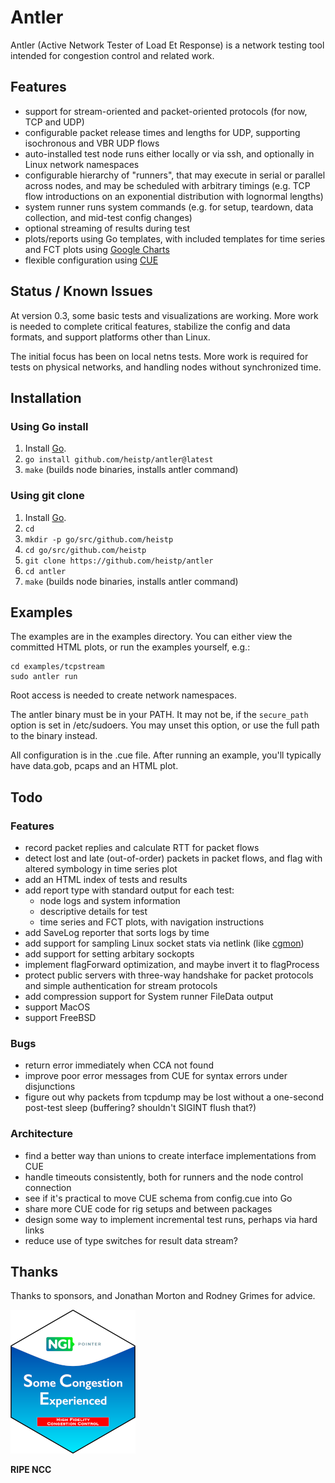 # Antler

Antler (Active Network Tester of Load Et Response) is a network testing tool
intended for congestion control and related work.

## Features

* support for stream-oriented and packet-oriented protocols (for now, TCP and
  UDP)
* configurable packet release times and lengths for UDP, supporting isochronous
  and VBR UDP flows
* auto-installed test node runs either locally or via ssh, and optionally in
  Linux network namespaces
* configurable hierarchy of "runners", that may execute in serial or parallel
  across nodes, and may be scheduled with arbitrary timings (e.g. TCP flow
  introductions on an exponential distribution with lognormal lengths)
* system runner runs system commands (e.g. for setup, teardown, data collection,
  and mid-test config changes)
* optional streaming of results during test
* plots/reports using Go templates, with included templates for time series and
  FCT plots using [Google Charts](https://developers.google.com/chart)
* flexible configuration using [CUE](https://cuelang.org/)

## Status / Known Issues

At version 0.3, some basic tests and visualizations are working. More work is
needed to complete critical features, stabilize the config and data formats, and
support platforms other than Linux.

The initial focus has been on local netns tests. More work is required for tests
on physical networks, and handling nodes without synchronized time.

## Installation

### Using Go install

1. Install [Go](https://go.dev/).
2. `go install github.com/heistp/antler@latest`
3. `make` (builds node binaries, installs antler command)

### Using git clone

1. Install [Go](https://go.dev/).
2. `cd`
3. `mkdir -p go/src/github.com/heistp`
4. `cd go/src/github.com/heistp`
5. `git clone https://github.com/heistp/antler`
6. `cd antler`
5. `make` (builds node binaries, installs antler command)

## Examples

The examples are in the examples directory. You can either view the committed
HTML plots, or run the examples yourself, e.g.:

```
cd examples/tcpstream
sudo antler run
```

Root access is needed to create network namespaces.

The antler binary must be in your PATH. It may not be, if the `secure_path`
option is set in /etc/sudoers. You may unset this option, or use the full path
to the binary instead.

All configuration is in the .cue file. After running an example, you'll 
typically have data.gob, pcaps and an HTML plot.

## Todo

### Features

- record packet replies and calculate RTT for packet flows
- detect lost and late (out-of-order) packets in packet flows, and flag with
  altered symbology in time series plot
- add an HTML index of tests and results
- add report type with standard output for each test:
  - node logs and system information
  - descriptive details for test
  - time series and FCT plots, with navigation instructions
- add SaveLog reporter that sorts logs by time
- add support for sampling Linux socket stats via netlink
  (like [cgmon](https://github.com/heistp/cgmon))
- add support for setting arbitary sockopts
- implement flagForward optimization, and maybe invert it to flagProcess
- protect public servers with three-way handshake for packet protocols and
  simple authentication for stream protocols
- add compression support for System runner FileData output
- support MacOS
- support FreeBSD

### Bugs

- return error immediately when CCA not found
- improve poor error messages from CUE for syntax errors under disjunctions
- figure out why packets from tcpdump may be lost without a one-second
  post-test sleep (buffering? shouldn't SIGINT flush that?)

### Architecture

- find a better way than unions to create interface implementations from CUE
- handle timeouts consistently, both for runners and the node control connection
- see if it's practical to move CUE schema from config.cue into Go
- share more CUE code for rig setups and between packages
- design some way to implement incremental test runs, perhaps via hard links
- reduce use of type switches for result data stream?

## Thanks

Thanks to sponsors, and Jonathan Morton and Rodney Grimes for advice.

![NGI SCE Sticker](/doc/img/ngi-sce-sticker-200x230.png "NGI SCE Sticker")

**RIPE NCC**
